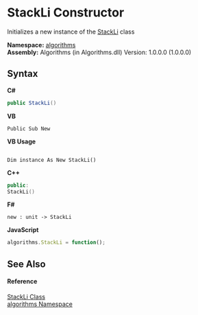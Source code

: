 # StackLi Constructor 
 

Initializes a new instance of the <a href="f50a879f-1078-f436-0dc0-060e73da3c39">StackLi</a> class

**Namespace:**&nbsp;<a href="82f88b43-fdc9-bc99-9558-75fce96d448f">algorithms</a><br />**Assembly:**&nbsp;Algorithms (in Algorithms.dll) Version: 1.0.0.0 (1.0.0.0)

## Syntax

**C#**<br />
``` C#
public StackLi()
```

**VB**<br />
``` VB
Public Sub New
```

**VB Usage**<br />
``` VB Usage

Dim instance As New StackLi()
```

**C++**<br />
``` C++
public:
StackLi()
```

**F#**<br />
``` F#
new : unit -> StackLi
```

**JavaScript**<br />
``` JavaScript
algorithms.StackLi = function();
```


## See Also


#### Reference
<a href="f50a879f-1078-f436-0dc0-060e73da3c39">StackLi Class</a><br /><a href="82f88b43-fdc9-bc99-9558-75fce96d448f">algorithms Namespace</a><br />